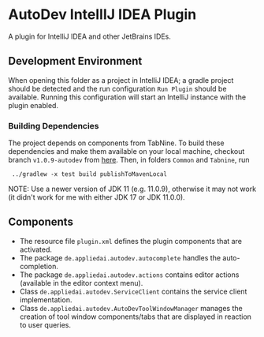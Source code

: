 # AutoDev IntellIJ IDEA Plugin

A plugin for IntelliJ IDEA and other JetBrains IDEs.

## Development Environment

When opening this folder as a project in IntelliJ IDEA; 
a gradle project should be detected and the run configuration `Run Plugin`
should be available.
Running this configuration will start an IntelliJ instance with the plugin enabled.

### Building Dependencies

The project depends on components from TabNine.
To build these dependencies and make them available on your local machine, 
checkout branch `v1.0.9-autodev` from
[here](https://github.com/opcode81/tabnine-intellij/tree/v1.0.9-autodev).
Then, in folders `Common` and `Tabnine`, run

     ../gradlew -x test build publishToMavenLocal

NOTE: Use a newer version of JDK 11 (e.g. 11.0.9), otherwise it may not work
(it didn't work for me with either JDK 17 or JDK 11.0.0).

## Components

* The resource file `plugin.xml` defines the plugin components that are activated.
* The package `de.appliedai.autodev.autocomplete` handles the auto-completion.
* The package `de.appliedai.autodev.actions` contains editor actions (available in the editor context menu).
* Class `de.appliedai.autodev.ServiceClient` contains the service client implementation.
* Class `de.appliedai.autodev.AutoDevToolWindowManager` manages the creation of tool window components/tabs that are displayed in reaction to user queries.

